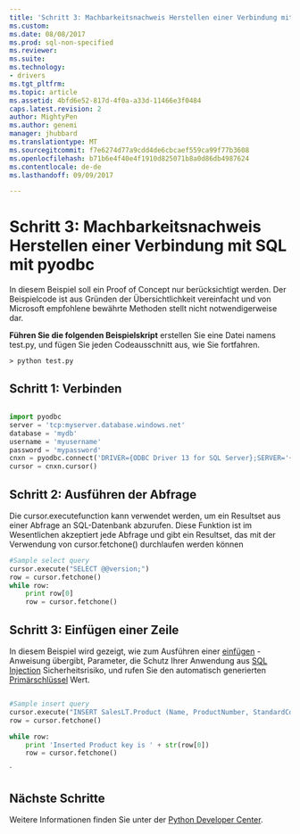 ```yaml
---
title: 'Schritt 3: Machbarkeitsnachweis Herstellen einer Verbindung mit SQL Pyodbc mit | Microsoft Docs'
ms.custom: 
ms.date: 08/08/2017
ms.prod: sql-non-specified
ms.reviewer: 
ms.suite: 
ms.technology:
- drivers
ms.tgt_pltfrm: 
ms.topic: article
ms.assetid: 4bfd6e52-817d-4f0a-a33d-11466e3f0484
caps.latest.revision: 2
author: MightyPen
ms.author: genemi
manager: jhubbard
ms.translationtype: MT
ms.sourcegitcommit: f7e6274d77a9cdd4de6cbcaef559ca99f77b3608
ms.openlocfilehash: b71b6e4f40e4f1910d825071b8a0d86db4987624
ms.contentlocale: de-de
ms.lasthandoff: 09/09/2017

---
```

# <a name="step-3-proof-of-concept-connecting-to-sql-using-pyodbc"></a>Schritt 3: Machbarkeitsnachweis Herstellen einer Verbindung mit SQL mit pyodbc

In diesem Beispiel soll ein Proof of Concept nur berücksichtigt werden.  Der Beispielcode ist aus Gründen der Übersichtlichkeit vereinfacht und von Microsoft empfohlene bewährte Methoden stellt nicht notwendigerweise dar.  

**Führen Sie die folgenden Beispielskript** erstellen Sie eine Datei namens test.py, und fügen Sie jeden Codeausschnitt aus, wie Sie fortfahren. 

```
> python test.py
```
  
## <a name="step-1--connect"></a>Schritt 1: Verbinden  
  
```python

import pyodbc 
server = 'tcp:myserver.database.windows.net' 
database = 'mydb' 
username = 'myusername' 
password = 'mypassword' 
cnxn = pyodbc.connect('DRIVER={ODBC Driver 13 for SQL Server};SERVER='+server+';DATABASE='+database+';UID='+username+';PWD='+ password)
cursor = cnxn.cursor()

```  
  
  
## <a name="step-2--execute-query"></a>Schritt 2: Ausführen der Abfrage  
  
Die cursor.executefunction kann verwendet werden, um ein Resultset aus einer Abfrage an SQL-Datenbank abzurufen. Diese Funktion ist im Wesentlichen akzeptiert jede Abfrage und gibt ein Resultset, das mit der Verwendung von cursor.fetchone() durchlaufen werden können
  
  
```python
#Sample select query
cursor.execute("SELECT @@version;") 
row = cursor.fetchone() 
while row: 
    print row[0] 
    row = cursor.fetchone()

```  
  
## <a name="step-3--insert-a-row"></a>Schritt 3: Einfügen einer Zeile  
  
In diesem Beispiel wird gezeigt, wie zum Ausführen einer [einfügen](https://msdn.microsoft.com/library/ms174335.aspx) -Anweisung übergibt, Parameter, die Schutz Ihrer Anwendung aus [SQL Injection](https://technet.microsoft.com/library/ms161953(v=sql.105).aspx) Sicherheitsrisiko, und rufen Sie den automatisch generierten [Primärschlüssel](https://msdn.microsoft.com/library/ms179610.aspx) Wert.    
  
  
```python

#Sample insert query
cursor.execute("INSERT SalesLT.Product (Name, ProductNumber, StandardCost, ListPrice, SellStartDate) OUTPUT INSERTED.ProductID VALUES ('SQL Server Express New 20', 'SQLEXPRESS New 20', 0, 0, CURRENT_TIMESTAMP )") 
row = cursor.fetchone()

while row: 
    print 'Inserted Product key is ' + str(row[0]) 
    row = cursor.fetchone()
```  
  `      
  ## <a name="next-steps"></a>Nächste Schritte  
  
Weitere Informationen finden Sie unter der [Python Developer Center](https://azure.microsoft.com/en-us/develop/python/).

